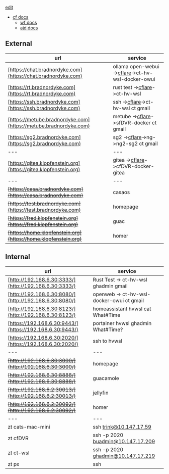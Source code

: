 [edit](https://github.com/2cld/cf/edit/master/README.md)

- [cf docs](./docs/)
  - [wf docs](./docs/wf)
  - [ajd docs](./docs/ajd)

## External

| url | service |
|---|---|
| [https://chat.bradnordyke.com](https://chat.bradnordyke.com) | ollama open-webui ->[cflare](https://dash.cloudflare.com/)->ct-hv-wsl-docker-owui |
| [https://rt.bradnordyke.com](https://rt.bradnordyke.com) | rust test ->[cflare](https://dash.cloudflare.com/)->ct-hv-wsl |
| [https://ssh.bradnordyke.com](https://ssh.bradnordyke.com) | ssh ->[cflare](https://dash.cloudflare.com/)->ct-hv-wsl ct gmail |
| [https://metube.bradnordyke.com](https://metube.bradnordyke.com) | metube ->[cflare](https://dash.cloudflare.com/)->sfDVR-docker ct gmail |
| [https://sg2.bradnordyke.com](https://sg2.bradnordyke.com) | sg2 ->[cflare](https://dash.cloudflare.com/)->ng->ng2-sg2 ct gmail |
|---|---|
| [https://gitea.klopfenstein.org](https://gitea.klopfenstein.org) | gitea ->[cflare](https://dash.cloudflare.com/)->cfDVR-docker-gitea |
|---|---|
| ~~[https://casa.bradnordyke.com](https://casa.bradnordyke.com)~~ | casaos |
| ~~[https://test.bradnordyke.com](https://test.bradnordyke.com)~~ | homepage |
| ~~[https://fred.klopfenstein.org](https://fred.klopfenstein.org)~~ | guac |
| ~~[https://home.klopfenstein.org](https://home.klopfenstein.org)~~ | homer |


## Internal

| url | service |
|---|---|
| [http://192.168.6.30:3333/](http://192.168.6.30:3333/) | Rust Test -> ct-hv-wsl ghadmin gmail |
| [http://192.168.6.30:8080/](http://192.168.6.30:8080/) | openweb -> ct-hv-wsl-docker-owui ct gmail |
| [http://192.168.6.30:8123/](http://192.168.6.30:8123/) | homeassistant hvwsl cat What#Time |
| [https://192.168.6.30:9443/](https://192.168.6.30:9443/) | portainer hvwsl ghadmin What#Time? |
| [https://192.168.6.30:2020/](https://192.168.6.30:2020/) | ssh to hvwsl |
|---|---|
| ~~[http://192.168.6.30:3000/](http://192.168.6.30:3000/)~~ | homepage |
| ~~[http://192.168.6.30:8888/](http://192.168.6.30:8888/)~~ | guacamole |
| ~~[http://192.168.6.2:30013/](http://192.168.6.2:30013/)~~ | jellyfin |
| ~~[http://192.168.6.2:30092/](http://192.168.6.2:30092/)~~ | homer |
|---|---|
| zt cats-mac-mini | ssh trink@10.147.17.59 |
| zt cfDVR | ssh -p 2020 buadmin@10.147.17.209 |
| zt ct-wsl | ssh -p 2020 ghadmin@10.147.17.219 |
| zt px | ssh |



